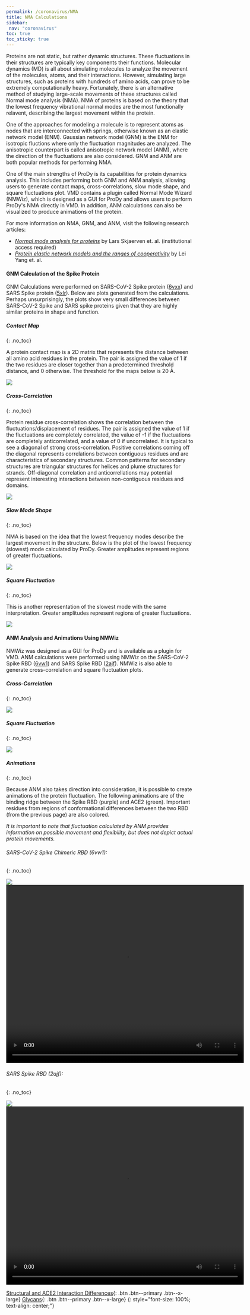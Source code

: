 ```yaml
---
permalink: /coronavirus/NMA
title: NMA Calculations
sidebar: 
 nav: "coronavirus"
toc: true
toc_sticky: true
---
```


Proteins are not static, but rather dynamic structures. These fluctuations in their structures are typically key components their functions. Molecular dynamics (MD) is all about simulating molecules to analyze the movement of the molecules, atoms, and their interactions. However, simulating large structures, such as proteins with hundreds of amino acids, can prove to be extremely computationally heavy. Fortunately, there is an alternative method of studying large-scale movements of these structures called Normal mode analysis (NMA). NMA of proteins is based on the theory that the lowest frequency vibrational normal modes are the most functionally relavent, describing the largest movement within the protein.

One of the approaches for modeling a molecule is to represent atoms as nodes that are interconnected with springs, otherwise known as an elastic network model (ENM). Gaussian network model (GNM) is the ENM for isotropic fluctions where only the fluctuation magnitudes are analyzed. The anisotropic counterpart is called anisotropic network model (ANM), where the direction of the fluctuations are also considered. GNM and ANM are both popular methods for performing NMA.

One of the main strengths of ProDy is its capabilities for protein dynamics analysis. This includes performing both GNM and ANM analysis, allowing users to generate contact maps, cross-correlations, slow mode shape, and square fluctuations plot. VMD contains a plugin called Normal Mode Wizard (NMWiz), which is designed as a GUI for ProDy and allows users to perform ProDy's NMA directly in VMD. In addition, ANM calculations can also be visualized to produce animations of the protein.

For more information on NMA, GNM, and ANM, visit the following research articles:
* *<a href="https://www.sciencedirect.com/science/article/pii/S0166128008005435" target="_blank">Normal mode analysis for proteins</a>* by Lars Skjaerven et. al. (institutional access required)
* *<a href="https://www.pnas.org/content/106/30/12347" target="_blank">Protein elastic network models and the ranges of cooperativity</a>* by Lei Yang et. al.

#### GNM Calculation of the Spike Protein

GNM Calculations were performed on SARS-CoV-2 Spike protein (<a href="http://www.rcsb.org/structure/6VXX" target="_blank">6vxx</a>) and SARS Spike protein (<a href="http://www.rcsb.org/structure/5xlr" target="_blank">5xlr</a>). Below are plots generated from the calculations. Perhaps unsurprisingly, the plots show very small differences between SARS-CoV-2 Spike and SARS spike proteins given that they are highly similar proteins in shape and function.

##### Contact Map
{: .no_toc}

A protein contact map is a 2D matrix that represents the distance between all amino acid residues in the protein. The pair is assigned the value of 1 if the two residues are closer together than a predetermined threshold distance, and 0 otherwise. The threshold for the maps below is 20 Å.

<img src="../_pages/coronavirus/files/GNM/Contact.png">

##### Cross-Correlation
{: .no_toc}

Protein residue cross-correlation shows the correlation between the fluctuations/displacement of residues. The pair is assigned the value of 1 if the fluctuations are completely correlated, the value of -1 if the fluctuations are completely anticorrelated, and a value of 0 if uncorrelated. It is typical to see a diagonal of strong cross-correlation. Positive correlations coming off the diagonal represents correlations between contiguous residues and are characteristics of secondary structures. Common patterns for secondary structures are triangular structures for helices and plume structures for strands. Off-diagonal correlation and anticorrellations may potential represent interesting interactions between non-contiguous residues and domains.

<img src="../_pages/coronavirus/files/GNM/CrossCorr.png">

##### Slow Mode Shape
{: .no_toc}

NMA is based on the idea that the lowest frequency modes describe the largest movement in the structure. Below is the plot of the lowest frequency (slowest) mode calculated by ProDy. Greater amplitudes represent regions of greater fluctuations.

<img src="../_pages/coronavirus/files/GNM/SlowMode.png">

##### Square Fluctuation
{: .no_toc}

This is another representation of the slowest mode with the same interpretation. Greater amplitudes represent regions of greater fluctuations.

<img src="../_pages/coronavirus/files/GNM/SqFlucts.png">

#### ANM Analysis and Animations Using NMWiz

NMWiz was designed as a GUI for ProDy and is available as a plugin for VMD. ANM calculations were performed using NMWiz on the SARS-CoV-2 Spike RBD (<a href="http://www.rcsb.org/structure/6vw1" target="_blank">6vw1</a>) and SARS Spike RBD (<a href="http://www.rcsb.org/structure/2ajf" target="_blank">2ajf</a>). NMWiz is also able to generate cross-correlation and square fluctuation plots.

##### Cross-Correlation
{: .no_toc}

<img src="../_pages/coronavirus/files/ANMImages/CrossCorr.png">

##### Square Fluctuation
{: .no_toc}

<img src="../_pages/coronavirus/files/ANMImages/SqFlucts.png">

##### Animations
{: .no_toc}

Because ANM also takes direction into consideration, it is possible to create animations of the protein fluctuation. The following animations are of the binding ridge between the Spike RBD (purple) and ACE2 (green). Important residues from regions of conformational differences between the two RBD (from the previous page) are also colored. 

*It is important to note that fluctuation calculated by ANM provides information on possible movement and flexibility, but does not depict actual protein movements.*

###### SARS-CoV-2 Spike Chimeric RBD (6vw1):
{: .no_toc}

<img src="../_pages/coronavirus/files/ANMImages/6vw1Legend.png"> <video width="640" height="480" controls><source type="video/mp4" src="../_pages/coronavirus/files/ANMImages/6vw1_B&F.mp4"></video>

###### SARS Spike RBD (2ajf):
{: .no_toc}

<img src="../_pages/coronavirus/files/ANMImages/2ajfLegend.png"> 
<video width="640" height="480" controls>
<source type="video/mp4" src="../_pages/coronavirus/files/ANMImages/2ajf_B&F.mp4">
</video>



[Structural and ACE2 Interaction Differences](structural_diff){: .btn .btn--primary .btn--x-large} [Glycans](glycans){: .btn .btn--primary .btn--x-large}
{: style="font-size: 100%; text-align: center;"}
